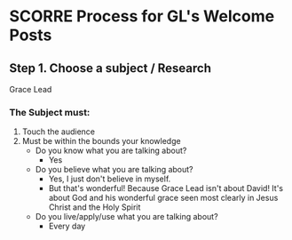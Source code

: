 # SCORRE Process for GL's Welcome Posts

## Step 1. Choose a subject / Research
Grace Lead

### The Subject must:
1. Touch the audience
2. Must be within the bounds your knowledge
    - Do you know  what you are talking about?
      - Yes
    - Do you believe what you are talking about?
      - Yes, I just don't believe in myself.
      - But that's wonderful! Because Grace Lead isn't about David! It's about God and his wonderful grace seen most clearly in Jesus Christ and the Holy Spirit
    - Do you live/apply/use what you are talking about?
      - Every day